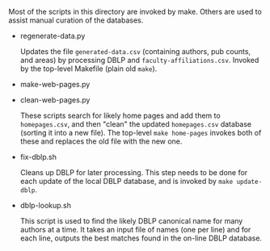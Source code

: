 Most of the scripts in this directory are invoked by make. Others are
used to assist manual curation of the databases.

* regenerate-data.py

  Updates the file `generated-data.csv` (containing authors, pub
  counts, and areas) by processing DBLP and
  `faculty-affiliations.csv`. Invoked by the top-level Makefile (plain
  old `make`).

* make-web-pages.py
* clean-web-pages.py

  These scripts search for likely home pages and add them to
  `homepages.csv`, and then "clean" the updated `homepages.csv`
  database (sorting it into a new file).  The top-level `make
  home-pages` invokes both of these and replaces the old file with the
  new one.

* fix-dblp.sh

  Cleans up DBLP for later processing. This step needs to be done for
  each update of the local DBLP database, and is invoked by `make
  update-dblp`.

* dblp-lookup.sh

  This script is used to find the likely DBLP canonical name for many
  authors at a time. It takes an input file of names (one per line)
  and for each line, outputs the best matches found in the on-line
  DBLP database.


